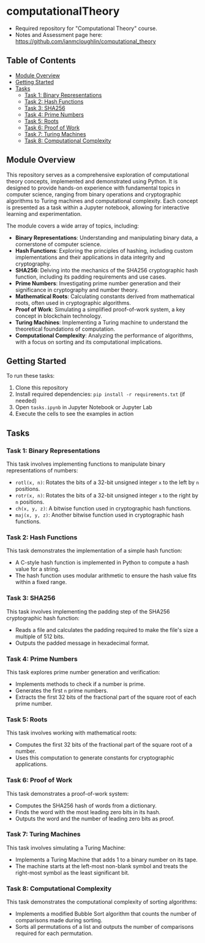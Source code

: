 # computationalTheory

- Required repository for "Computational Theory" course.
- Notes and Assessment page here: https://github.com/ianmcloughlin/computational_theory

## Table of Contents
- [Module Overview](#module-overview)
- [Getting Started](#getting-started)
- [Tasks](#tasks)
  - [Task 1: Binary Representations](#task-1-binary-representations)
  - [Task 2: Hash Functions](#task-2-hash-functions)
  - [Task 3: SHA256](#task-3-sha256)
  - [Task 4: Prime Numbers](#task-4-prime-numbers)
  - [Task 5: Roots](#task-5-roots)
  - [Task 6: Proof of Work](#task-6-proof-of-work)
  - [Task 7: Turing Machines](#task-7-turing-machines)
  - [Task 8: Computational Complexity](#task-8-computational-complexity)

## Module Overview

This repository serves as a comprehensive exploration of computational theory concepts, implemented and demonstrated using Python. It is designed to provide hands-on experience with fundamental topics in computer science, ranging from binary operations and cryptographic algorithms to Turing machines and computational complexity. Each concept is presented as a task within a Jupyter notebook, allowing for interactive learning and experimentation.

The module covers a wide array of topics, including:

- **Binary Representations**: Understanding and manipulating binary data, a cornerstone of computer science.
- **Hash Functions**: Exploring the principles of hashing, including custom implementations and their applications in data integrity and cryptography.
- **SHA256**: Delving into the mechanics of the SHA256 cryptographic hash function, including its padding requirements and use cases.
- **Prime Numbers**: Investigating prime number generation and their significance in cryptography and number theory.
- **Mathematical Roots**: Calculating constants derived from mathematical roots, often used in cryptographic algorithms.
- **Proof of Work**: Simulating a simplified proof-of-work system, a key concept in blockchain technology.
- **Turing Machines**: Implementing a Turing machine to understand the theoretical foundations of computation.
- **Computational Complexity**: Analyzing the performance of algorithms, with a focus on sorting and its computational implications.

## Getting Started

To run these tasks:

1. Clone this repository
2. Install required dependencies: `pip install -r requirements.txt` (if needed)
3. Open `tasks.ipynb` in Jupyter Notebook or Jupyter Lab
4. Execute the cells to see the examples in action

## Tasks

### Task 1: Binary Representations
This task involves implementing functions to manipulate binary representations of numbers:
- `rotl(x, n)`: Rotates the bits of a 32-bit unsigned integer `x` to the left by `n` positions.
- `rotr(x, n)`: Rotates the bits of a 32-bit unsigned integer `x` to the right by `n` positions.
- `ch(x, y, z)`: A bitwise function used in cryptographic hash functions.
- `maj(x, y, z)`: Another bitwise function used in cryptographic hash functions.

### Task 2: Hash Functions
This task demonstrates the implementation of a simple hash function:
- A C-style hash function is implemented in Python to compute a hash value for a string.
- The hash function uses modular arithmetic to ensure the hash value fits within a fixed range.

### Task 3: SHA256
This task involves implementing the padding step of the SHA256 cryptographic hash function:
- Reads a file and calculates the padding required to make the file's size a multiple of 512 bits.
- Outputs the padded message in hexadecimal format.

### Task 4: Prime Numbers
This task explores prime number generation and verification:
- Implements methods to check if a number is prime.
- Generates the first `n` prime numbers.
- Extracts the first 32 bits of the fractional part of the square root of each prime number.

### Task 5: Roots
This task involves working with mathematical roots:
- Computes the first 32 bits of the fractional part of the square root of a number.
- Uses this computation to generate constants for cryptographic applications.

### Task 6: Proof of Work
This task demonstrates a proof-of-work system:
- Computes the SHA256 hash of words from a dictionary.
- Finds the word with the most leading zero bits in its hash.
- Outputs the word and the number of leading zero bits as proof.

### Task 7: Turing Machines
This task involves simulating a Turing Machine:
- Implements a Turing Machine that adds 1 to a binary number on its tape.
- The machine starts at the left-most non-blank symbol and treats the right-most symbol as the least significant bit.

### Task 8: Computational Complexity
This task demonstrates the computational complexity of sorting algorithms:
- Implements a modified Bubble Sort algorithm that counts the number of comparisons made during sorting.
- Sorts all permutations of a list and outputs the number of comparisons required for each permutation.